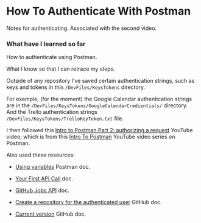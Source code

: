 # How To Authenticate With Postman

Notes for authenticating. Associated with the second video.

### What have I learned so far
How to authenticate using Postman.

What I know so that I can retrace my steps.

Outside of any repository I've saved certain authentication strings, such as keys and tokens in this `/DevFiles/KeysTokens` directory.

For example, (for the moment) the Google Calendar authentication strings are in the  `/DevFiles/KeysTokens/GoogleCalendarCredientials/` directory. And the Trello authentication strings `/DevFiles/KeysTokens/TrelloKeyToken.txt` file.

I then followed this [Intro to Postman Part 2: authorizing a request](https://www.youtube.com/watch?v=Q23wkkfezfM&list=PLM-7VG-sgbtAgGq_pef5y_ruIUBPpUgNJ&index=3&t=0s) YouTube video; which is from this [Intro To Postman](https://www.youtube.com/playlist?list=PLM-7VG-sgbtAgGq_pef5y_ruIUBPpUgNJ) YouTube video series on Postman.

Also used these resources:

* [Using variables](https://learning.postman.com/docs/postman/variables-and-environments/variables/#variables-quick-start) Postman doc.

* [Your First API Call](https://developer.atlassian.com/cloud/trello/guides/rest-api/api-introduction/#your-first-api-call) doc.

* [GitHub Jobs API](https://jobs.github.com/api) doc.

* [Create a repository for the authenticated user](https://developer.github.com/v3/repos/#create-a-repository-for-the-authenticated-user) GitHub doc.

* [Current version](https://developer.github.com/v3/#current-version) GitHub doc.